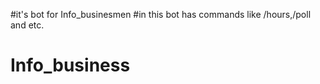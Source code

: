 #it's bot for Info_businesmen 
#in this bot has commands like /hours,/poll and etc.
# Info_business
